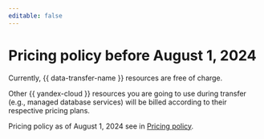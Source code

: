 ```yaml
---
editable: false
---
```


# Pricing policy before August 1, 2024

Currently, {{ data-transfer-name }} resources are free of charge.

Other {{ yandex-cloud }} resources you are going to use during transfer (e.g., managed database services) will be billed according to their respective pricing plans.

Pricing policy as of August 1, 2024 see in [Pricing policy](../pricing.md).
